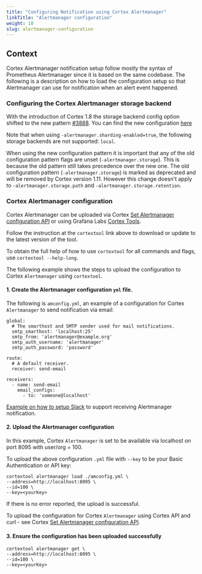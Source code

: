 ```yaml
---
title: "Configuring Notification using Cortex Alertmanager"
linkTitle: "Alertmanager configuration"
weight: 10
slug: alertmanager-configuration
---
```


## Context

Cortex Alertmanager notification setup follow mostly the syntax of Prometheus Alertmanager since it is based on the same codebase. The following is a description on how to load the configuration setup so that Alertmanager can use for notification when an alert event happened.

### Configuring the Cortex Alertmanager storage backend

With the introduction of Cortex 1.8 the storage backend config option shifted to the new pattern [#3888](https://github.com/cortexproject/cortex/pull/3888). You can find the new configuration [here](../configuration/config-file-reference.md#alertmanager_storage_config)

Note that when using `-alertmanager.sharding-enabled=true`, the following storage backends are not supported: `local`.

When using the new configuration pattern it is important that any of the old configuration pattern flags are unset (`-alertmanager.storage`). This is because the old pattern still takes precedence over the new one. The old configuration pattern (`-alertmanager.storage`) is marked as deprecated and will be removed by Cortex version 1.11. However this change doesn't apply to `-alertmanager.storage.path` and `-alertmanager.storage.retention`.

### Cortex Alertmanager configuration

Cortex Alertmanager can be uploaded via Cortex [Set Alertmanager configuration API](../api/_index.md#set-alertmanager-configuration) or using Grafana Labs [Cortex Tools](https://github.com/grafana/cortex-tools).

Follow the instruction at the `cortextool` link above to download or update to the latest version of the tool.

To obtain the full help of how to use `cortextool` for all commands and flags, use
`cortextool --help-long`.

The following example shows the steps to upload the configuration to Cortex `Alertmanager` using `cortextool`.

#### 1. Create the Alertmanager configuration `yml` file.

The following is `amconfig.yml`, an example of a configuration for Cortex `Alertmanager` to send notification via email:

```
global:
  # The smarthost and SMTP sender used for mail notifications.
  smtp_smarthost: 'localhost:25'
  smtp_from: 'alertmanager@example.org'
  smtp_auth_username: 'alertmanager'
  smtp_auth_password: 'password'

route:
  # A default receiver.
  receiver: send-email

receivers:
  - name: send-email
    email_configs:
      - to: 'someone@localhost'
```

[Example on how to setup Slack](https://grafana.com/blog/2020/02/25/step-by-step-guide-to-setting-up-prometheus-alertmanager-with-slack-pagerduty-and-gmail/#:~:text=To%20set%20up%20alerting%20in,to%20receive%20notifications%20from%20Alertmanager.) to support receiving Alertmanager notification.

#### 2. Upload the Alertmanager configuration

In this example, Cortex `Alertmanager` is set to be available via localhost on port 8095 with user/org = 100.

To upload the above configuration `.yml` file with `--key` to be your Basic Authentication or API key:

```
cortextool alertmanager load ./amconfig.yml \
--address=http://localhost:8095 \
--id=100 \
--key=<yourKey>
```

If there is no error reported, the upload is successful.

To upload the configuration for Cortex `Alertmanager` using Cortex API and curl - see Cortex [Set Alertmanager configuration API](https://cortexmetrics.io/docs/api/#set-alertmanager-configuration).

#### 3. Ensure the configuration has been uploaded successfully

```
cortextool alertmanager get \
--address=http://localhost:8095 \
--id=100 \
--key=<yourKey>
```

